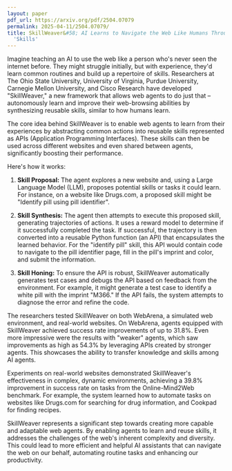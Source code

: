 ```yaml
---
layout: paper
pdf_url: https://arxiv.org/pdf/2504.07079
permalink: 2025-04-11/2504.07079/
title: SkillWeaver&#58; AI Learns to Navigate the Web Like Humans Through Reusable
  'Skills'
---
```




Imagine teaching an AI to use the web like a person who's never seen the internet before. They might struggle initially, but with experience, they'd learn common routines and build up a repertoire of skills. Researchers at The Ohio State University, University of Virginia, Purdue University, Carnegie Mellon University, and Cisco Research have developed "SkillWeaver," a new framework that allows web agents to do just that – autonomously learn and improve their web-browsing abilities by synthesizing reusable skills, similar to how humans learn.

The core idea behind SkillWeaver is to enable web agents to learn from their experiences by abstracting common actions into reusable skills represented as APIs (Application Programming Interfaces). These skills can then be used across different websites and even shared between agents, significantly boosting their performance.

Here's how it works:

1.  **Skill Proposal:** The agent explores a new website and, using a Large Language Model (LLM), proposes potential skills or tasks it could learn. For instance, on a website like Drugs.com, a proposed skill might be "Identify pill using pill identifier".

2.  **Skill Synthesis:** The agent then attempts to execute this proposed skill, generating trajectories of actions. It uses a reward model to determine if it successfully completed the task. If successful, the trajectory is then converted into a reusable Python function (an API) that encapsulates the learned behavior. For the "identify pill" skill, this API would contain code to navigate to the pill identifier page, fill in the pill's imprint and color, and submit the information.

3.  **Skill Honing:** To ensure the API is robust, SkillWeaver automatically generates test cases and debugs the API based on feedback from the environment. For example, it might generate a test case to identify a white pill with the imprint "M366." If the API fails, the system attempts to diagnose the error and refine the code.

The researchers tested SkillWeaver on both WebArena, a simulated web environment, and real-world websites. On WebArena, agents equipped with SkillWeaver achieved success rate improvements of up to 31.8%. Even more impressive were the results with "weaker" agents, which saw improvements as high as 54.3% by leveraging APIs created by stronger agents. This showcases the ability to transfer knowledge and skills among AI agents.

Experiments on real-world websites demonstrated SkillWeaver's effectiveness in complex, dynamic environments, achieving a 39.8% improvement in success rate on tasks from the Online-Mind2Web benchmark. For example, the system learned how to automate tasks on websites like Drugs.com for searching for drug information, and Cookpad for finding recipes.

SkillWeaver represents a significant step towards creating more capable and adaptable web agents. By enabling agents to learn and reuse skills, it addresses the challenges of the web's inherent complexity and diversity. This could lead to more efficient and helpful AI assistants that can navigate the web on our behalf, automating routine tasks and enhancing our productivity.